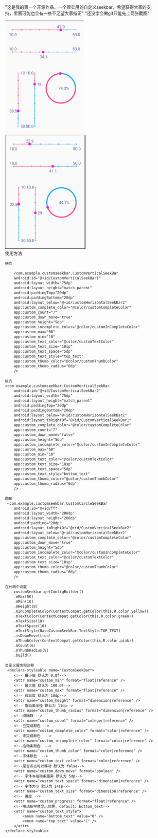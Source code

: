 
"这是我的第一个开源作品，一个很实用的自定义seekbar，希望获得大家的支持，里面可能也会有一些不足望大家指正" 
"还没学会做gif只能先上两张截图"

![run1](https://github.com/525642022/CustomSeekBar/blob/master/MyApplication/Screenshot/run1.png)
![run2](https://github.com/525642022/CustomSeekBar/blob/master/MyApplication/Screenshot/run2.png)  
使用方法

    横向

        <com.example.customseekbar.CustomVerticalSeekBar
        android:id="@+id/CustomVerticalSeekBar1"
        android:layout_width="75dp"
        android:layout_height="match_parent"
        android:paddingTop="20dp"
        android:paddingBottom="20dp"
        android:layout_below="@+id/customHorizontalSeekBar2"
        app:custom_complete_color="@color/customCompleteColor"
        app:custom_count="7"
        app:custom_down_move="true"
        app:custom_height="5dp"
        app:custom_incomplete_color="@color/customInCompleteColor"
        app:custom_max="50"
        app:custom_min="10"
        app:custom_text_color="@color/customTextColor"
        app:custom_text_size="18sp"
        app:custom_text_space="5dp"
        app:custom_text_style="top_text"
        app:custom_thumb_color="@color/customThumbColor"
        app:custom_thumb_radius="6dp"
        />

    纵向
    <com.example.customseekbar.CustomVerticalSeekBar
        android:id="@+id/CustomVerticalSeekBar2"
        android:layout_width="75dp"
        android:layout_height="match_parent"
        android:paddingTop="20dp"
        android:paddingBottom="20dp"
        android:layout_below="@+id/customHorizontalSeekBar2"
        android:layout_toRightOf="@+id/CustomVerticalSeekBar1"
        app:custom_complete_color="@color/customCompleteColor"
        app:custom_count="7"
        app:custom_down_move="false"
        app:custom_height="5dp"
        app:custom_incomplete_color="@color/customInCompleteColor"
        app:custom_max="50"
        app:custom_min="10"
        app:custom_text_color="@color/customTextColor"
        app:custom_text_size="18sp"
        app:custom_text_space="5dp"
        app:custom_text_style="bottom_text"
        app:custom_thumb_color="@color/customThumbColor"
        app:custom_thumb_radius="6dp"
        />

    圆形
     <com.example.customseekbar.CustomCircleSeekBar
        android:id="@+id/ff"
        android:layout_width="200dp"
        android:layout_height="200dp"
        android:padding="20dp"
        android:layout_toRightOf="@+id/CustomVerticalSeekBar2"
        android:layout_below="@+id/customHorizontalSeekBar2"
        app:custom_complete_color="@color/customCompleteColor"
        app:custom_down_move="true"
        app:custom_height="5dp"
        app:custom_incomplete_color="@color/customInCompleteColor"
        app:custom_text_color="@color/customTextColor"
        app:custom_text_size="18sp"
        app:custom_thumb_color="@color/customThumbColor"
        app:custom_thumb_radius="6dp"
        />

    在代码中设置
        customSeekbar.getConfigBuilder()
        .mMax(50)
        .mMin(10)
        .mHeight(8)
        .mInCompleteColor(ContextCompat.getColor(this,R.color.yellow))
        .mTextColor(ContextCompat.getColor(this,R.color.green))
        .mTextSize(18)
        .mTextSpace(10)
        .mTextStyle(BaseCustomSeekBar.TextStyle.TOP_TEXT)
        .isDownMove(true)
        .mThumbColor(ContextCompat.getColor(this,R.color.pink))
        .mCount(6)
        .mThumbRadius(9)
        .build()

    自定义属性和注释
     <declare-styleable name="CustomSeekBar">
        <!-- 最小值 默认为 0.0f-->
        <attr name="custom_min" format="float|reference" />
        <!-- 最大值 默认为 100.0f-->
        <attr name="custom_max" format="float|reference" />
        <!-- 线高度 默认为 10dp-->
        <attr name="custom_height" format="dimension|reference" />
        <!-- 拖动条半径 默认为 11dp-->
        <attr name="custom_thumb_radius" format="dimension|reference" />
        <!--间隔数 -->
        <attr name="custom_count" format="integer|reference" />
        <!--已完成颜色 -->
        <attr name="custom_complete_color" format="color|reference" />
        <!--未完成颜色  -->
        <attr name="custom_incomplete_color" format="color|reference" />
        <!--拖动条颜色  -->
        <attr name="custom_thumb_color" format="color|reference" />
        <!--字体颜色  -->
        <attr name="custom_text_color" format="color|reference" />
        <!--是否点击可以移动 默认为 false-->
        <attr name="custom_down_move" format="boolean" />
        <!-- 字体与拖动条距离 默认为 5dp-->
        <attr name="custom_text_space" format="dimension|reference" />
        <!-- 字体大小 默认为 14sp-->
        <attr name="custom_text_size" format="dimension|reference" />
        <!-- 进度 -->
        <attr name="custom_progress" format="float|reference" />
        <!--拖动条字体显示位置, default: bottom_text-->
        <attr name="custom_text_style">
            <enum name="bottom_text" value="0" />
            <enum name="top_text" value="1" />
        </attr>
    </declare-styleable>